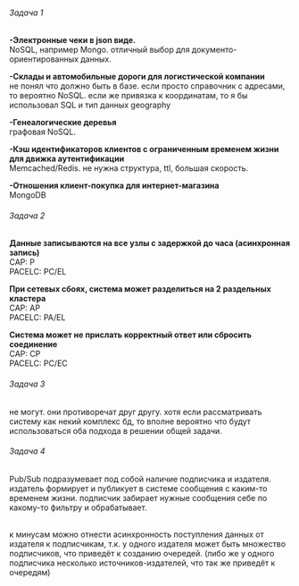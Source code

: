 ###### Задача 1

**-Электронные чеки в json виде.** 
<br>NoSQL, например Mongo. отличный выбор для документо-ориентированных данных.


**-Склады и автомобильные дороги для логистической компании**
<br>не понял что должно быть в базе. если просто справочник с адресами, то вероятно NoSQL. 
если же привязка к координатам, то я бы использовал SQL и тип данных geography 

**-Генеалогические деревья**
<br>графовая NoSQL.

**-Кэш идентификаторов клиентов с ограниченным временем жизни для движка аутентификации**
<br>Memcached/Redis. не нужна структура, ttl, большая скорость.

**-Отношения клиент-покупка для интернет-магазина**
<br>MongoDB


###### Задача 2

**Данные записываются на все узлы с задержкой до часа (асинхронная запись)**
<br>CAP: P
<br>PACELC: PC/EL

**При сетевых сбоях, система может разделиться на 2 раздельных кластера**
<br>CAP: AP 
<br>PACELC: PA/EL

**Система может не прислать корректный ответ или сбросить соединение**
<br>CAP: CP
<br>PACELC: PC/EC


###### Задача 3
не могут. они противоречат друг другу. 
хотя если рассматривать систему как некий комплекс бд, то вполне вероятно что будут использоваться оба подхода в решении общей задачи.



###### Задача 4

Pub/Sub подразумевает под собой наличие подписчика и издателя. 
издатель формирует и публикует в системе сообщения с каким-то временем жизни. 
подписчик забирает нужные сообщения себе по какому-то фильтру и обрабатывает.

<br>к минусам можно отнести асинхронность поступления данных от издателя к подписчикам, т.к. у одного издателя может быть множество подписчиков, что приведёт к созданию очередей. (либо же у одного подписчика несколько источников-издателей, что так же приведёт к очередям)
